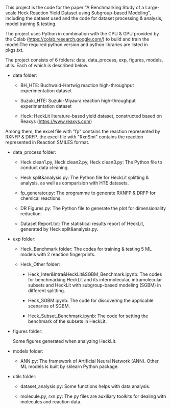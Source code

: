 This project is the code for the paper "A Benchmarking Study of a Large-scale Heck Reaction Yield Dataset using Subgroup-based Modeling", including the dataset used and the code for dataset processing & analysis, model training & testing.

The project uses Python in combination with the CPU & GPU provided by the Colab (https://colab.research.google.com/) to build and train the model.The required python version and python libraries are listed in pkgs.txt.

The project consists of 6 folders: data, data_process, exp, figures, models, utils. Each of which is described below.

* data folder:

  * BH_HTE: Buchwald-Hartwig reaction high-throughput experimentation dataset

  * Suzuki_HTE: Suzuki-Miyaura reaction high-throughput  experimentation dataset

  * Heck: HeckLit literature-based yield dataset, constructed based on Reaxys (https://www.reaxys.com)

Among them, the excel file with "fp" contains the reaction represented by RXNFP & DRFP. the excel file with "RxnSmi" contains the reaction represented in Reaction SMILES format.

* data_process folder:

  * Heck clean1.py, Heck clean2.py, Heck clean3.py: The Python file to conduct data cleaning.

  * Heck split&analysis.py: The Python file for HeckLit splitting & analysis, as well as comparision with HTE datasets.

  * fp_generator.py: The programme to generate RXNFP & DRFP for chemical reactions.

  * DR Figures.py: The Python file to generate the plot for dimensionality reduction. 
  
  * Dataset Report.txt: The statistical results report of HeckLit, generated by Heck split&analysis.py.

* exp folder:

  * Heck_Benchmark folder: The codes for training & testing 5 ML models with 2 reaction fingerprints.
  
  * Heck_Other folder: 

    * Heck_Inter&Intra&HeckLit&SGBM_Benchmark.ipynb: The codes for benchmarking HeckLit and its intermolecular, intramolecular subsets and HeckLit with subgroup-based modeling (SGBM) in different splitting.

    * Heck_SGBM.ipynb: The code for discovering the applicable scenarios of SGBM.

    * Heck_Subset_Benchmark.ipynb: The code for setting the benchmark of the subsets in HeckLit.

* figures folder: 

  Some figures generated when analyzing HeckLit.

* models folder:

  * ANN.py: The framework of Artificial Neural Network (ANN). Other ML models is built by sklearn Python package.


* utils folder: 

  * dataset_analysis.py: Some functions helps with data analysis. 

  * molecule.py, rxn.py: The py files are auxiliary toolkits for dealing with molecules and reaction data.


